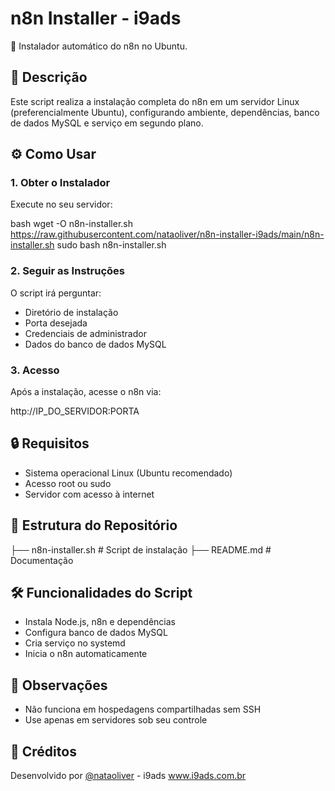 # n8n Installer - i9ads

🚀 Instalador automático do n8n no Ubuntu.

## 📜 Descrição

Este script realiza a instalação completa do n8n em um servidor Linux (preferencialmente Ubuntu), configurando ambiente, dependências, banco de dados MySQL e serviço em segundo plano.

## ⚙️ Como Usar

### 1. Obter o Instalador

Execute no seu servidor:

bash
wget -O n8n-installer.sh https://raw.githubusercontent.com/nataoliver/n8n-installer-i9ads/main/n8n-installer.sh
sudo bash n8n-installer.sh

### 2. Seguir as Instruções

O script irá perguntar:

* Diretório de instalação
* Porta desejada
* Credenciais de administrador
* Dados do banco de dados MySQL

### 3. Acesso

Após a instalação, acesse o n8n via:

http://IP_DO_SERVIDOR:PORTA

## 🔒 Requisitos

* Sistema operacional Linux (Ubuntu recomendado)
* Acesso root ou sudo
* Servidor com acesso à internet

## 📂 Estrutura do Repositório

├── n8n-installer.sh   # Script de instalação
├── README.md           # Documentação

## 🛠️ Funcionalidades do Script

* Instala Node.js, n8n e dependências
* Configura banco de dados MySQL
* Cria serviço no systemd
* Inicia o n8n automaticamente

## 🚨 Observações

* Não funciona em hospedagens compartilhadas sem SSH
* Use apenas em servidores sob seu controle

## 🙌 Créditos

Desenvolvido por [@nataoliver](https://github.com/nataoliver) - i9ads
www.i9ads.com.br
